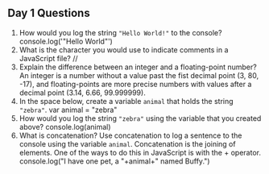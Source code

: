 ## Day 1 Questions

1. How would you log the string `"Hello World!"` to the console?
console.log('"Hello World"')
1. What is the character you would use to indicate comments in a JavaScript file?
//
1. Explain the difference between an integer and a floating-point number?
An integer is a number without a value past the fist decimal point (3, 80, -17), and floating-points are more precise numbers with values after a decimal point (3.14, 6.66, 99.999999).
1. In the space below, create a variable `animal` that holds the string `"zebra"`.
var animal = "zebra"
1. How would you log the string `"zebra"` using the variable that you created above?
console.log(animal)
1. What is concatenation? Use concatenation to log a sentence to the console using the variable `animal`.
Concatenation is the joining of elements. One of the ways to do this in JavaScript is with the + operator.
console.log("I have one pet, a "+animal+" named Buffy.")
